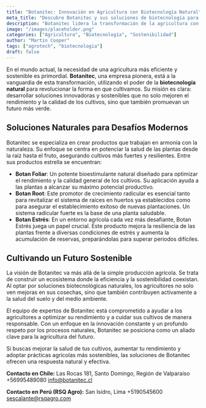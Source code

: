 ```yaml
---
title: "Botanitec: Innovación en Agricultura con Biotecnología Natural"
meta_title: "Descubre Botanitec y sus soluciones de biotecnología para una agricultura sostenible"
description: "Botanitec lidera la transformación de la agricultura con soluciones biotecnológicas naturales, mejorando el rendimiento y la calidad de los cultivos de forma sostenible."
image: "/images/placeholder.png"
categories: ["Agricultura", "Biotecnología", "Sostenibilidad"]
author: "Martin Cooper"
tags: ["agrotech", "biotecnologia"]
draft: false
---
```


En el mundo actual, la necesidad de una agricultura más eficiente y sostenible es primordial. **Botanitec**, una empresa pionera, está a la vanguardia de esta transformación, utilizando el poder de la **biotecnología natural** para revolucionar la forma en que cultivamos. Su misión es clara: desarrollar soluciones innovadoras y sostenibles que no solo mejoren el rendimiento y la calidad de los cultivos, sino que también promuevan un futuro más verde.

## Soluciones Naturales para Desafíos Modernos

Botanitec se especializa en crear productos que trabajan en armonía con la naturaleza. Su enfoque se centra en potenciar la salud de las plantas desde la raíz hasta el fruto, asegurando cultivos más fuertes y resilientes. Entre sus productos estrella se encuentran:

*   **Botan Foliar**: Un potente bioestimulante natural diseñado para optimizar el rendimiento y la calidad general de los cultivos. Su aplicación ayuda a las plantas a alcanzar su máximo potencial productivo.
*   **Botan Root**: Este promotor de crecimiento radicular es esencial tanto para revitalizar el sistema de raíces en huertos ya establecidos como para asegurar el establecimiento exitoso de nuevas plantaciones. Un sistema radicular fuerte es la base de una planta saludable.
*   **Botan Estrés**: En un entorno agrícola cada vez más desafiante, Botan Estrés juega un papel crucial. Este producto mejora la resiliencia de las plantas frente a diversas condiciones de estrés y aumenta la acumulación de reservas, preparándolas para superar periodos difíciles.

## Cultivando un Futuro Sostenible

La visión de Botanitec va más allá de la simple producción agrícola. Se trata de construir un ecosistema donde la eficiencia y la sostenibilidad coexistan. Al optar por soluciones biotecnológicas naturales, los agricultores no solo ven mejoras en sus cosechas, sino que también contribuyen activamente a la salud del suelo y del medio ambiente.

El equipo de expertos de Botanitec está comprometido a ayudar a los agricultores a optimizar su rendimiento y a cuidar sus cultivos de manera responsable. Con un enfoque en la innovación constante y un profundo respeto por los procesos naturales, Botanitec se posiciona como un aliado clave para la agricultura del futuro.

Si buscas mejorar la salud de tus cultivos, aumentar tu rendimiento y adoptar prácticas agrícolas más sostenibles, las soluciones de Botanitec ofrecen una respuesta natural y efectiva.

**Contacto en Chile:**
Las Rocas 181, Santo Domingo, Región de Valparaíso
+56995489080
info@botanitec.cl

**Contacto en Perú (RSQ Agro):**
San Isidro, Lima
+5190545600
sescalante@rsqagro.com


